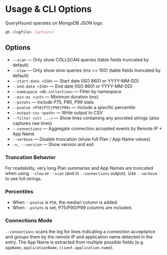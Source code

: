 # Usage & CLI Options

QueryHound operates on MongoDB JSON logs.

```bash
qh <logfile> [options]
```

## Options

- `--scan` — Only show COLLSCAN queries (table fields truncated by default)
- `--slow` — Only show slow queries (ms >= 100) (table fields truncated by default)
- `--start-date <ISO>` — Start date (ISO 8601 or YYYY-MM-DD)
- `--end-date <ISO>` — End date (ISO 8601 or YYYY-MM-DD)
- `--namespace <db.collection>` — Filter by namespace
- `--min-ms <int>` — Minimum duration (ms)
- `--pstats` — Include P75, P90, P99 stats
- `--pvalue <P50|P75|P90|P99>` — Include a specific percentile
- `--output-csv <path>` — Write output to CSV
- `--filter <str ...>` — Show lines containing any provided strings (also captures raw lines)
- `--connections` — Aggregate connection accepted events by Remote IP + App Name
- `--verbose` — Disable truncation (show full Plan / App Name values)
- `-v, --version` — Show version and exit

### Truncation Behavior

For readability, very long Plan summaries and App Names are truncated when using `--slow` or `--scan` (and in `--connections` output). Use `--verbose` to see full strings.

### Percentiles

- When `--pvalue` is `P50`, the median column is added.
- When `--pstats` is set, P75/P90/P99 columns are included.

### Connections Mode

`--connections` scans the log for lines indicating a connection acceptance and groups them by the remote IP and application name detected in the entry. The App Name is extracted from multiple possible fields (e.g. `appName`, `applicationName`, `client.application.name`).

